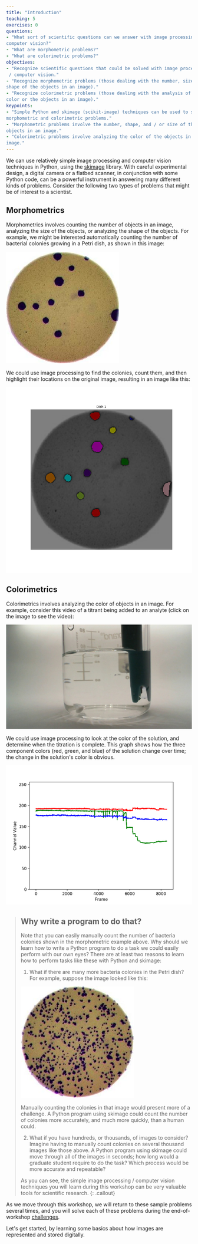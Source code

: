 ```yaml
---
title: "Introduction"
teaching: 5
exercises: 0
questions:
- "What sort of scientific questions can we answer with image processing /
computer vision?"
- "What are morphometric problems?"
- "What are colorimetric problems?"
objectives:
- "Recognize scientific questions that could be solved with image processing
 / computer vision."
- "Recognize morphometric problems (those dealing with the number, size, or
shape of the objects in an image)."
- "Recognize colorimetric problems (those dealing with the analysis of the
color or the objects in an image)."
keypoints:
- "Simple Python and skimage (scikit-image) techniques can be used to solve genuine
morphometric and colorimetric problems."
- "Morphometric problems involve the number, shape, and / or size of the
objects in an image."
- "Colorimetric problems involve analyzing the color of the objects in an
image."
---
```


We can use relatively simple image processing and computer vision techniques in
Python, using the [skimage](https://scikit-image.org/) library. With careful
experimental design, a digital camera or a flatbed scanner, in conjunction with
some Python code, can be a powerful instrument in answering many different
kinds of problems. Consider the following two types of problems that might be
of interest to a scientist.

## Morphometrics

Morphometrics involves counting the number of objects in an
image, analyzing the size of the objects, or analyzing the shape of the
objects. For example, we might be interested automatically counting the
number of bacterial colonies growing in a Petri dish, as shown in this
image:

![Bacteria colony](../fig/colonies-01.jpg)

We could use image processing to find the colonies, count them, and
then highlight their locations on the original image, resulting in an
image like this:

![Colonies counted](../fig/colony-mask.png)

## Colorimetrics

Colorimetrics involves analyzing the color of objects in an
image. For example, consider this video of a titrant being added to an
analyte (click on the image to see the video):

[![Titration video](../fig/titration.jpg)](https://youtu.be/NLSY5S8CABk?t=554)

We could use image processing to look at the color of the solution, and
determine when the titration is complete. This graph shows how the three
component colors (red, green, and blue) of the solution change over time;
the change in the solution's color is obvious.

![Titration colors](../fig/colorimetric.png)

> ## Why write a program to do that?
>
> Note that you can easily manually count the number of bacteria colonies shown
> in the morphometric example above. Why should we learn how to write a Python
> program to do a task we could easily perform with our own eyes? There are at
> least two reasons to learn how to perform tasks like these with Python and
> skimage:
>
> 1. What if there are many more bacteria colonies in the Petri dish? For
> 	example, suppose the image looked like this:
>
> 	![Bacteria colony](../fig/colonies-03.jpg)
>
> 	Manually counting the colonies in that image would present more of a
> 	challenge. A Python program using skimage could count the number of
> 	colonies more accurately, and much more quickly, than a human could.
>
> 2. What if you have hundreds, or thousands, of images to consider? Imagine
> 	having to manually count colonies on several thousand images like
> 	those above. A Python program using skimage could move through all of
> 	the images in seconds; how long would a graduate student require to do
> 	the task? Which process would be more accurate and repeatable?
>
> As you can see, the simple image processing / computer vision techniques you
> will learn during this workshop can be very valuable tools for scientific
> research.
{: .callout}

As we move through this workshop, we will return to these sample problems
several times, and you will solve each of these problems during the
end-of-workshop [challenges]({{page.root}}/10-challenges/).

Let's get started, by learning some basics about how images are represented and
stored digitally.
